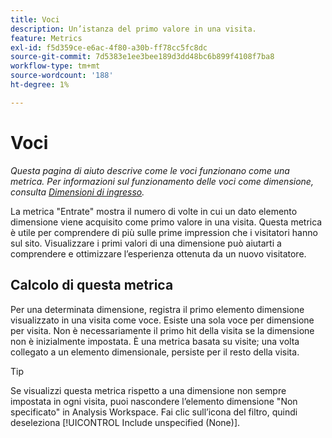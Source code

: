 ```yaml
---
title: Voci
description: Un’istanza del primo valore in una visita.
feature: Metrics
exl-id: f5d359ce-e6ac-4f80-a30b-ff78cc5fc8dc
source-git-commit: 7d5383e1ee3bee189d3dd48bc6b899f4108f7ba8
workflow-type: tm+mt
source-wordcount: '188'
ht-degree: 1%

---
```


# Voci

*Questa pagina di aiuto descrive come le voci funzionano come una metrica. Per informazioni sul funzionamento delle voci come dimensione, consulta [Dimensioni di ingresso](../dimensions/entry-dimensions.md).*

La metrica &quot;Entrate&quot; mostra il numero di volte in cui un dato elemento dimensione viene acquisito come primo valore in una visita. Questa metrica è utile per comprendere di più sulle prime impression che i visitatori hanno sul sito. Visualizzare i primi valori di una dimensione può aiutarti a comprendere e ottimizzare l’esperienza ottenuta da un nuovo visitatore.

## Calcolo di questa metrica

Per una determinata dimensione, registra il primo elemento dimensione visualizzato in una visita come voce. Esiste una sola voce per dimensione per visita. Non è necessariamente il primo hit della visita se la dimensione non è inizialmente impostata. È una metrica basata su visite; una volta collegato a un elemento dimensionale, persiste per il resto della visita.

>[!TIP]
>
>Se visualizzi questa metrica rispetto a una dimensione non sempre impostata in ogni visita, puoi nascondere l’elemento dimensione &quot;Non specificato&quot; in Analysis Workspace. Fai clic sull’icona del filtro, quindi deseleziona [!UICONTROL Include unspecified (None)].
